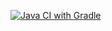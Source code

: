 [![Java CI with Gradle](https://github.com/vitaliyvilkov/homework5.2/actions/workflows/gradle.yml/badge.svg)](https://github.com/vitaliyvilkov/homework5.2/actions/workflows/gradle.yml)